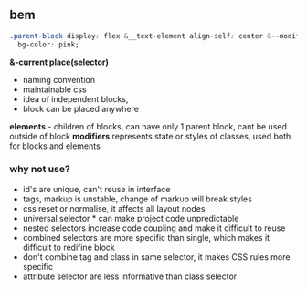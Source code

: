 ## bem

```css
.parent-block display: flex &__text-element align-self: center &--modificator
  bg-color: pink;
```

**&-current place(selector)**

- naming convention
- maintainable css
- idea of independent blocks,
- block can be placed anywhere

**elements** - children of blocks, can have only 1 parent block, cant be used outside of block
**modifiers** represents state or styles of classes, used both for blocks and elements

### why not use?

- id's are unique, can't reuse in interface
- tags, markup is unstable, change of markup will break styles
- css reset or normalise, it affects all layout nodes
- universal selector \* can make project code unpredictable
- nested selectors increase code coupling and make it difficult to reuse
- combined selectors are more specific than single, which makes it difficult to redifine block
- don't combine tag and class in same selector, it makes CSS rules more specific
- attribute selector are less informative than class selector
